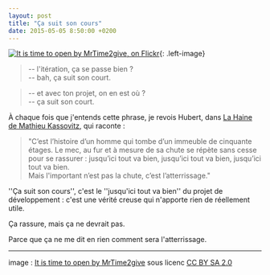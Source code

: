 ```yaml
---
layout: post
title: "Ça suit son cours"
date: 2015-05-05 8:50:00 +0200
---
```

[![It is time to open by MrTime2give, on Flickr](https://farm3.staticflickr.com/2809/9153117611_d3fd9b0c92_n.jpg)](https://www.flickr.com/photos/mrtime2give/9153117611){: .left-image}

> -- l'itération, ça se passe bien ?<br>
> -- bah, ça suit son court.

> -- et avec ton projet, on en est où ?<br>
> -- ça suit son court.

À chaque fois que j'entends cette phrase, je revois Hubert, dans [La Haine de Mathieu Kassovitz](http://www.imdb.com/title/tt0113247/), qui raconte :


> "C’est l’histoire d’un homme qui tombe d’un immeuble de cinquante étages. Le mec, au fur et à mesure de sa chute se répète sans cesse pour se rassurer : jusqu’ici tout va bien, jusqu’ici tout va bien, jusqu’ici tout va bien.<br>
Mais l'important n’est pas la chute, c’est l’atterrissage." 

''Ça suit son cours'', c'est le ''jusqu'ici tout va bien'' du projet de développement : c'est une vérité creuse qui n'apporte rien de réellement utile.

Ça rassure, mais ça ne devrait pas.

Parce que ça ne me dit en rien comment sera l'atterrissage.


-------
image : [It is time to open by MrTime2give](https://www.flickr.com/photos/mrtime2give/9153117611) sous licenc [CC BY SA 2.0](https://creativecommons.org/licenses/by-sa/2.0/)



